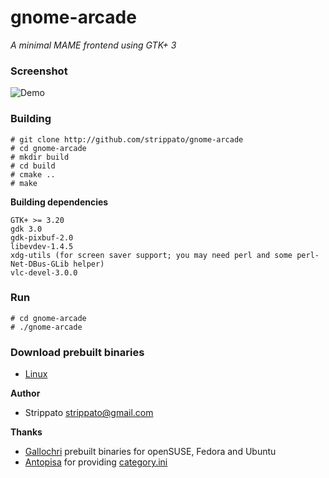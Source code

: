 # gnome-arcade
*A minimal MAME frontend using GTK+ 3*

### Screenshot
![Demo](https://raw.githubusercontent.com/strippato/gnome-arcade/master/wiki/gnome-arcade.gif)

### Building
```
# git clone http://github.com/strippato/gnome-arcade
# cd gnome-arcade
# mkdir build
# cd build
# cmake ..
# make
```

**Building dependencies**
```
GTK+ >= 3.20
gdk 3.0
gdk-pixbuf-2.0
libevdev-1.4.5
xdg-utils (for screen saver support; you may need perl and some perl-Net-DBus-GLib helper)
vlc-devel-3.0.0
```

### Run
```
# cd gnome-arcade
# ./gnome-arcade
```

### Download prebuilt binaries
- [Linux](http://software.opensuse.org/download.html?project=home%3Agallochri%3AStrippato&package=gnome-arcade)

**Author**
 * Strippato <strippato@gmail.com>

**Thanks**
* [Gallochri](https://github.com/gallochri) prebuilt binaries for openSUSE, Fedora and Ubuntu
* [Antopisa](http://www.progettosnaps.net) for providing [category.ini](http://www.progettosnaps.net/renameset/packs/pS_category_188.zip)



